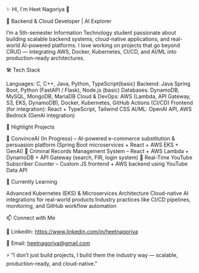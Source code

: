 ✨ Hi, I'm Heet Nagoriya 👋

🚀 Backend & Cloud Developer | AI Explorer

I’m a 5th-semester Information Technology student passionate about building scalable backend systems, cloud-native applications, and real-world AI-powered platforms. I love working on projects that go beyond CRUD — integrating AWS, Docker, Kubernetes, CI/CD, and AI/ML into production-ready architectures.

🛠️ Tech Stack

Languages: C, C++, Java, Python, TypeScript(basic)
Backend: Java Spring Boot, Python (FastAPI / Flask), Node.js (basic)
Databases: DynamoDB, MySQL, MongoDB, MariaDB
Cloud & DevOps: AWS (Lambda, API Gateway, S3, EKS, DynamoDB), Docker, Kubernetes, GitHub Actions (CI/CD)
Frontend (for integration): React + TypeScript, Tailwind CSS
AI/ML: OpenAI API, AWS Bedrock (GenAI integration)

📌 Highlight Projects

🔹 ConvinceAI (In Progress) – AI-powered e-commerce substitution & persuasion platform (Spring Boot microservices + React + AWS EKS + GenAI)
🔹 Criminal Records Management System – React + AWS Lambda + DynamoDB + API Gateway (search, FIR, login system)
🔹 Real-Time YouTube Subscriber Counter – Custom JS frontend + AWS backend using YouTube Data API

🌱 Currently Learning

Advanced Kubernetes (EKS) & Microservices Architecture
Cloud-native AI integrations for real-world products
Industry practices like CI/CD pipelines, monitoring, and GitHub workflow automation

📫 Connect with Me

💼 LinkedIn: https://www.linkedin.com/in/heetnagoriya

📧 Email: heetnagoriya@gmail.com

⚡ “I don’t just build projects, I build them the industry way — scalable, production-ready, and cloud-native.”
